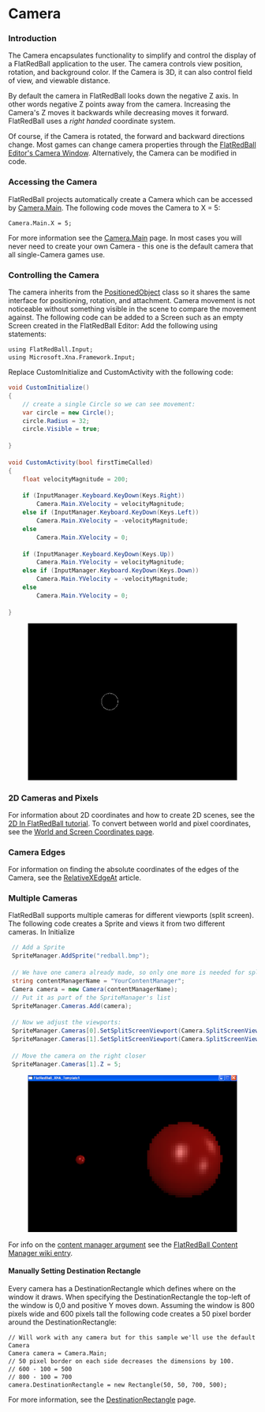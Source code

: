 # Camera

### Introduction

The Camera encapsulates functionality to simplify and control the display of a FlatRedBall application to the user. The camera controls view position, rotation, and background color. If the Camera is 3D, it can also control field of view, and viewable distance.

By default the camera in FlatRedBall looks down the negative Z axis. In other words negative Z points away from the camera. Increasing the Camera's Z moves it backwards while decreasing moves it forward. FlatRedBall uses a _right handed_ coordinate system.

Of course, if the Camera is rotated, the forward and backward directions change. Most games can change camera properties through the [FlatRedBall Editor's Camera Window](../../../glue-reference/camera.md). Alternatively, the Camera can be modified in code.

### Accessing the Camera

FlatRedBall projects automatically create a Camera which can be accessed by [Camera.Main](main.md). The following code moves the Camera to X = 5:

```
Camera.Main.X = 5;
```

For more information see the [Camera.Main](main.md) page. In most cases you will never need to create your own Camera - this one is the default camera that all single-Camera games use.

### Controlling the Camera

The camera inherits from the [PositionedObject](../positionedobject/) class so it shares the same interface for positioning, rotation, and attachment. Camera movement is not noticeable without something visible in the scene to compare the movement against. The following code can be added to a Screen such as an empty Screen created in the FlatRedBall Editor: Add the following using statements:

```
using FlatRedBall.Input;
using Microsoft.Xna.Framework.Input;
```

Replace CustomInitialize and CustomActivity with the following code:

```csharp
void CustomInitialize()
{
    // create a single Circle so we can see movement:
    var circle = new Circle();
    circle.Radius = 32;
    circle.Visible = true;

}

void CustomActivity(bool firstTimeCalled)
{
    float velocityMagnitude = 200;

    if (InputManager.Keyboard.KeyDown(Keys.Right))
        Camera.Main.XVelocity = velocityMagnitude;
    else if (InputManager.Keyboard.KeyDown(Keys.Left))
        Camera.Main.XVelocity = -velocityMagnitude;
    else
        Camera.Main.XVelocity = 0;

    if (InputManager.Keyboard.KeyDown(Keys.Up))
        Camera.Main.YVelocity = velocityMagnitude;
    else if (InputManager.Keyboard.KeyDown(Keys.Down))
        Camera.Main.YVelocity = -velocityMagnitude;
    else
        Camera.Main.YVelocity = 0;

}
```

<figure><img src="../../../.gitbook/assets/2016-01-10_08-09-06.gif" alt=""><figcaption></figcaption></figure>

### 2D Cameras and Pixels

For information about 2D coordinates and how to create 2D scenes, see the [2D In FlatRedBall tutorial](../../../frb/docs/index.php). To convert between world and pixel coordinates, see the [World and Screen Coordinates page](../../../frb/docs/index.php#World\_and\_Screen\_Coordinates).

### Camera Edges

For information on finding the absolute coordinates of the edges of the Camera, see the [RelativeXEdgeAt](../../../frb/docs/index.php) article.

### Multiple Cameras

FlatRedBall supports multiple cameras for different viewports (split screen). The following code creates a Sprite and views it from two different cameras. In Initialize

```csharp
 // Add a Sprite
 SpriteManager.AddSprite("redball.bmp");

 // We have one camera already made, so only one more is needed for split screen.
 string contentManagerName = "YourContentManager";
 Camera camera = new Camera(contentManagerName);
 // Put it as part of the SpriteManager's list
 SpriteManager.Cameras.Add(camera);

 // Now we adjust the viewports:
 SpriteManager.Cameras[0].SetSplitScreenViewport(Camera.SplitScreenViewport.LeftHalf);
 SpriteManager.Cameras[1].SetSplitScreenViewport(Camera.SplitScreenViewport.RightHalf);   

 // Move the camera on the right closer
 SpriteManager.Cameras[1].Z = 5;
```

<figure><img src="../../../.gitbook/assets/migrated_media-SplitScreen.png" alt=""><figcaption></figcaption></figure>

For info on the [content manager argument](../../../frb/docs/index.php) see the [FlatRedBall Content Manager wiki entry](../../../frb/docs/index.php).

#### Manually Setting Destination Rectangle

Every camera has a DestinationRectangle which defines where on the window it draws. When specifying the DestinationRectangle the top-left of the window is 0,0 and positive Y moves down. Assuming the window is 800 pixels wide and 600 pixels tall the following code creates a 50 pixel border around the DestinationRectangle:

```clike
// Will work with any camera but for this sample we'll use the default Camera
Camera camera = Camera.Main;
// 50 pixel border on each side decreases the dimensions by 100.
// 600 - 100 = 500
// 800 - 100 = 700
camera.DestinationRectangle = new Rectangle(50, 50, 700, 500);
```

For more information, see the [DestinationRectangle](destinationrectangle.md) page.
